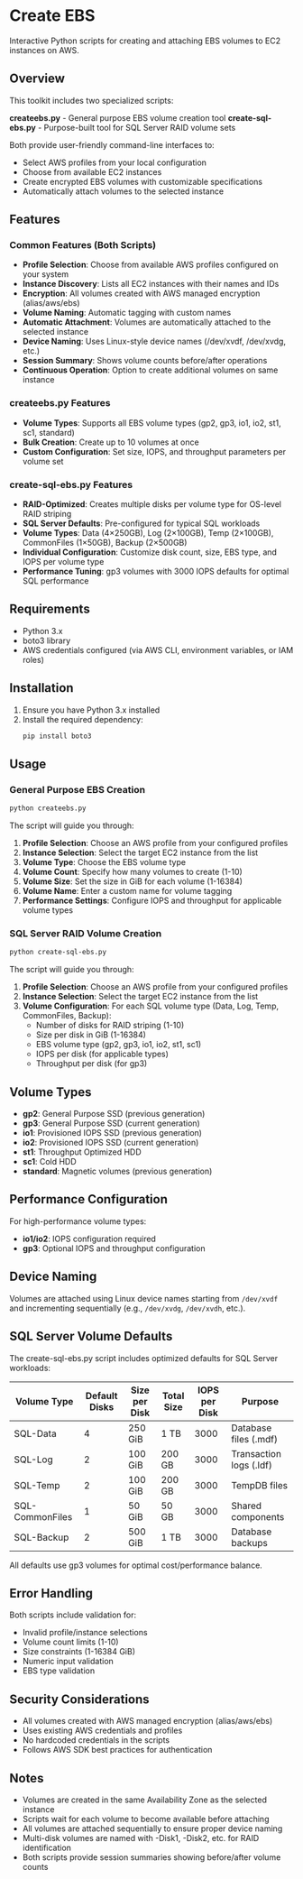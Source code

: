 # Create EBS

Interactive Python scripts for creating and attaching EBS volumes to EC2 instances on AWS.

## Overview

This toolkit includes two specialized scripts:

**createebs.py** - General purpose EBS volume creation tool
**create-sql-ebs.py** - Purpose-built tool for SQL Server RAID volume sets

Both provide user-friendly command-line interfaces to:
- Select AWS profiles from your local configuration
- Choose from available EC2 instances  
- Create encrypted EBS volumes with customizable specifications
- Automatically attach volumes to the selected instance

## Features

### Common Features (Both Scripts)
- **Profile Selection**: Choose from available AWS profiles configured on your system
- **Instance Discovery**: Lists all EC2 instances with their names and IDs
- **Encryption**: All volumes created with AWS managed encryption (alias/aws/ebs)
- **Volume Naming**: Automatic tagging with custom names
- **Automatic Attachment**: Volumes are automatically attached to the selected instance
- **Device Naming**: Uses Linux-style device names (/dev/xvdf, /dev/xvdg, etc.)
- **Session Summary**: Shows volume counts before/after operations
- **Continuous Operation**: Option to create additional volumes on same instance

### createebs.py Features
- **Volume Types**: Supports all EBS volume types (gp2, gp3, io1, io2, st1, sc1, standard)
- **Bulk Creation**: Create up to 10 volumes at once
- **Custom Configuration**: Set size, IOPS, and throughput parameters per volume set

### create-sql-ebs.py Features
- **RAID-Optimized**: Creates multiple disks per volume type for OS-level RAID striping
- **SQL Server Defaults**: Pre-configured for typical SQL workloads
- **Volume Types**: Data (4×250GB), Log (2×100GB), Temp (2×100GB), CommonFiles (1×50GB), Backup (2×500GB)
- **Individual Configuration**: Customize disk count, size, EBS type, and IOPS per volume type
- **Performance Tuning**: gp3 volumes with 3000 IOPS defaults for optimal SQL performance

## Requirements

- Python 3.x
- boto3 library
- AWS credentials configured (via AWS CLI, environment variables, or IAM roles)

## Installation

1. Ensure you have Python 3.x installed
2. Install the required dependency:
   ```bash
   pip install boto3
   ```

## Usage

### General Purpose EBS Creation
```bash
python createebs.py
```

The script will guide you through:
1. **Profile Selection**: Choose an AWS profile from your configured profiles
2. **Instance Selection**: Select the target EC2 instance from the list
3. **Volume Type**: Choose the EBS volume type
4. **Volume Count**: Specify how many volumes to create (1-10)
5. **Volume Size**: Set the size in GiB for each volume (1-16384)
6. **Volume Name**: Enter a custom name for volume tagging
7. **Performance Settings**: Configure IOPS and throughput for applicable volume types

### SQL Server RAID Volume Creation
```bash
python create-sql-ebs.py
```

The script will guide you through:
1. **Profile Selection**: Choose an AWS profile from your configured profiles
2. **Instance Selection**: Select the target EC2 instance from the list
3. **Volume Configuration**: For each SQL volume type (Data, Log, Temp, CommonFiles, Backup):
   - Number of disks for RAID striping (1-10)
   - Size per disk in GiB (1-16384)
   - EBS volume type (gp2, gp3, io1, io2, st1, sc1)
   - IOPS per disk (for applicable types)
   - Throughput per disk (for gp3)

## Volume Types

- **gp2**: General Purpose SSD (previous generation)
- **gp3**: General Purpose SSD (current generation)
- **io1**: Provisioned IOPS SSD (previous generation)
- **io2**: Provisioned IOPS SSD (current generation)
- **st1**: Throughput Optimized HDD
- **sc1**: Cold HDD
- **standard**: Magnetic volumes (previous generation)

## Performance Configuration

For high-performance volume types:
- **io1/io2**: IOPS configuration required
- **gp3**: Optional IOPS and throughput configuration

## Device Naming

Volumes are attached using Linux device names starting from `/dev/xvdf` and incrementing sequentially (e.g., `/dev/xvdg`, `/dev/xvdh`, etc.).

## SQL Server Volume Defaults

The create-sql-ebs.py script includes optimized defaults for SQL Server workloads:

| Volume Type | Default Disks | Size per Disk | Total Size | IOPS per Disk | Purpose |
|-------------|---------------|---------------|------------|---------------|---------|
| SQL-Data | 4 | 250 GiB | 1 TB | 3000 | Database files (.mdf) |
| SQL-Log | 2 | 100 GiB | 200 GB | 3000 | Transaction logs (.ldf) |
| SQL-Temp | 2 | 100 GiB | 200 GB | 3000 | TempDB files |
| SQL-CommonFiles | 1 | 50 GiB | 50 GB | 3000 | Shared components |
| SQL-Backup | 2 | 500 GiB | 1 TB | 3000 | Database backups |

All defaults use gp3 volumes for optimal cost/performance balance.

## Error Handling

Both scripts include validation for:
- Invalid profile/instance selections
- Volume count limits (1-10)
- Size constraints (1-16384 GiB)
- Numeric input validation
- EBS type validation

## Security Considerations

- All volumes created with AWS managed encryption (alias/aws/ebs)
- Uses existing AWS credentials and profiles
- No hardcoded credentials in the scripts
- Follows AWS SDK best practices for authentication

## Notes

- Volumes are created in the same Availability Zone as the selected instance
- Scripts wait for each volume to become available before attaching
- All volumes are attached sequentially to ensure proper device naming
- Multi-disk volumes are named with -Disk1, -Disk2, etc. for RAID identification
- Both scripts provide session summaries showing before/after volume counts